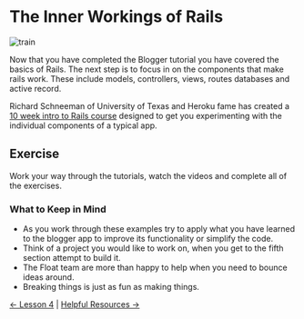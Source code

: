 # The Inner Workings of Rails

![train](http://upload.wikimedia.org/wikipedia/commons/0/08/Walschaerts_motion.gif)

Now that you have completed the Blogger tutorial you have covered the basics of Rails. The next step is to focus in on the components that make rails work. These include models, controllers, views, routes databases and active record.

Richard Schneeman of University of Texas and Heroku fame has created a [10 week intro to Rails course](http://www.schneems.com/ut-rails/) designed to get you experimenting with the individual components of a typical app.

## Exercise

Work your way through the tutorials, watch the videos and complete all of the exercises.

### What to Keep in Mind

* As you work through these examples try to apply what you have learned to the blogger app to improve its functionality or simplify the code.
* Think of a project you would like to work on, when you get to the fifth section attempt to build it.
* The Float team are more than happy to help when you need to bounce ideas around.
* Breaking things is just as fun as making things.

[← Lesson 4](4-Bullet-Train-Rails.md) | [Helpful Resources →](6-helpful-resources.md)